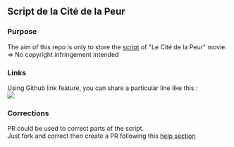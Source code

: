 ## Script de la Cité de la Peur
### Purpose
The aim of this repo is only to store the [script](https://github.com/martibenj/cite-de-la-peur-script/data/data.html) of "Le Cité de la Peur" movie.  
=> No copyright infringement intended

### Links
Using Github link feature, you can share a particular line like this :  
![](https://github.com/martibenj/cite-de-la-peur-script/docs/links.gif)

### Corrections
PR could be used to correct parts of the script.  
Just fork and correct then create a PR following this [help section](https://help.github.com/articles/creating-a-pull-request/)

 
